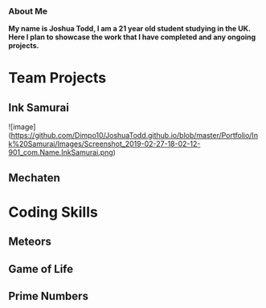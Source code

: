 ### About Me


**My name is Joshua Todd, I am a 21 year old student studying in the UK.
Here I plan to showcase the work that I have completed and any ongoing projects.**


# Team Projects

## Ink Samurai

![image] (https://github.com/Dimpo10/JoshuaTodd.github.io/blob/master/Portfolio/Ink%20Samurai/Images/Screenshot_2019-02-27-18-02-12-901_com.Name.InkSamurai.png)


## Mechaten

# Coding Skills

## Meteors

## Game of Life

## Prime Numbers

